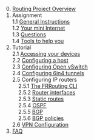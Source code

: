 0. [Routing Project Overview](wiki/home)
1. Assignment  
  1.1 [General Instructions](../1.-Assignment/1.1-General-Instructions)  
  1.2 [Your mini Internet](../1.-Assignment/1.2-Your-mini-Internet)  
  1.3 [Questions](../1.-Assignment/1.3-Questions)  
  1.4 [Tools to help you](../1.-Assignment/1.4-Tools-to-help-you)
2. Tutorial  
  2.1 [Accessing your devices](../2.-Tutorial/2.1-Accessing-your-devices)  
  2.2 [Configuring a host](../2.-Tutorial/2.2-Configuring-a-host)  
  2.3 [Configuring Open vSwitch](../2.-Tutorial/2.3-Configuring-Open-vSwitch)  
  2.4 [Configuring 6in4 tunnels](../2.-Tutorial/2.4-Configure-6in4-tunnels)  
  2.5 Configuring IP routers  
&nbsp;&nbsp;&nbsp;&nbsp;2.5.1 [The FRRouting CLI](../2.-Tutorial/2.5-Configuring-IP-routers/2.5.1-The-FRRouting-CLI)  
&nbsp;&nbsp;&nbsp;&nbsp;2.5.2 [Router interfaces](../2.-Tutorial/2.5-Configuring-IP-routers/2.5.2-Configuring-router-interfaces)  
&nbsp;&nbsp;&nbsp;&nbsp;2.5.3 [Static routes](../2.-Tutorial/2.5-Configuring-IP-routers/2.5.3-Configure-static-routes)  
&nbsp;&nbsp;&nbsp;&nbsp;2.5.4 [OSPF](../2.-Tutorial/2.5-Configuring-IP-routers/2.5.4-Configure-OSPF)  
&nbsp;&nbsp;&nbsp;&nbsp;2.5.5 [BGP](../2.-Tutorial/2.5-Configuring-IP-routers/2.5.5-Configure-BGP)  
&nbsp;&nbsp;&nbsp;&nbsp;2.5.6 [BGP policies](../2.-Tutorial/2.5-Configuring-IP-routers/2.5.6-Configure-BGP-policies)  
  2.6 [VPN Configuration](../2.-Tutorial/2.6-VPN-configuration)  
3. [FAQ](../3.-Frequently-Asked-Questions)
